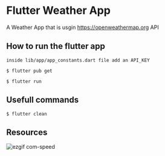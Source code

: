 # Flutter Weather App

A Weather App that is usgin https://openweathermap.org API

## How to run the flutter app

`inside lib/app/app_constants.dart file add an API_KEY`

`$ flutter pub get`

`$ flutter run`

## Usefull commands

`$ flutter clean`

## Resources

![ezgif com-speed](https://github.com/user-attachments/assets/00a9c259-389d-4c7e-909d-ac48f2e9bf13)
